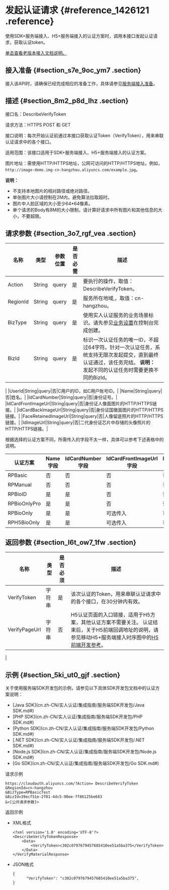 # 发起认证请求 {#reference_1426121 .reference}

使用SDK+服务端接入、H5+服务端接入的认证方案时，调用本接口发起认证请求，获取认证token。

[单击查看老版本接入文档说明。](../../../../cn.zh-CN/老系统文档说明/老版本接入文档说明.md#)

## 接入准备 {#section_s7e_9oc_ym7 .section}

接入该API时，请确保已经完成相应的准备工作，具体请参见[服务端接入准备](cn.zh-CN/实人认证/集成指南/服务端接入/服务端接入准备.md#)。

## 描述 {#section_8m2_p8d_lhz .section}

接口名：DescribeVerifyToken

请求方法：HTTPS POST 和 GET

接口说明：每次开始认证前通过本接口获取认证Token（VerifyToken），用来串联认证请求中的各个接口。

适用范围：该接口适用于SDK+服务端接入、H5+服务端接入的认证方案。

图片地址：需使用HTTP/HTTPS地址，公网可访问的HTTP/HTTPS地址。例如，`http://image-demo.img-cn-hangzhou.aliyuncs.com/example.jpg`。

**说明：** 

-   不支持本地图片的相对路径或绝对路径。
-   单张图片大小请控制在2M内，避免算法拉取超时。
-   图片中人脸区域的大小至少64\*64像素。
-   单个请求的Body有8M的大小限制，请计算好请求中所有图片和其他信息的大小，不要超限。

## 请求参数 {#section_3o7_rgf_vea .section}

|名称|类型|参数位置|是否必需|描述|
|--|--|----|----|--|
|Action|String|query|是|要执行的操作，取值：DescribeVerifyToken。|
|RegionId|String|query|是|服务所在地域,，取值：cn-hangzhou。|
|BizType|String|query|是|使用实人认证服务的业务场景标识。请先参见[业务设置](../../../../cn.zh-CN/快速入门/业务设置.md#)在控制台完成创建。|
|BizId|String|query|是|标识一次认证任务的唯一ID，不超过64字符。针对一次认证任务，系统支持无限次发起提交，直到最终认证通过，该任务完结。 **说明：** 发起不同的认证任务时需要更换不同的BizId。

 |
|UserId|String|query|否|C用户的ID，如C用户账号ID。|
|Name|String|query|否|姓名。|
|IdCardNumber|String|query|否|身份证号。|
|IdCardFrontImageUrl|String|query|否|身份证人像面图片的HTTP/HTTPS链接。|
|IdCardBackImageUrl|String|query|否|身份证国徽面图片的HTTP/HTTPS链接。|
|FaceRetainedImageUrl|String|query|否|人像留底照片的HTTP/HTTPS链接。|
|IdImageUrl|String|query|否|二代身份证芯片中存储的头像照片的HTTP/HTTPS链接。|

根据选择的认证方案不同，所需传入的字段不太一样，具体可以参考下述表格中的说明。

|认证方案|Name字段|IdCardNumber字段|IdCardFrontImageUrl字段|IdCardBackImageUrl字段|FaceRetainedImageUrl字段|IdImageUrl字段|
|----|------|--------------|---------------------|--------------------|----------------------|------------|
|RPBasic|否|否|否|否|否|否|
|RPManual|否|否|否|否|否|否|
|RPBioID|是|是|否|否|否|否|
|RPBioOnlyPro|是|是|否|否|否|否|
|RPBioOnly|是|是|可选传入|可选传入|否|否|
|RPH5BioOnly|是|是|可选传入|可选传入|否|否|

## 返回参数 {#section_l6t_ow7_1fw .section}

|名称|类型|是否必须|描述|
|--|--|----|--|
|VerifyToken|字符串|是|该次认证的Token，用来串联认证请求中的各个接口，在30分钟内有效。|
|VerifyPageUrl|字符串|否|H5认证页面的入口链接，适用于H5方案，其他认证方案不需要关注。 认证结束后，关于H5前端回调地址的说明，请参见移动H5+服务端接入时序图中的[H5前端开发参考](cn.zh-CN/实人认证/集成指南/接入时序图.md#section_ph9_1vq_elo)。

 |

## 示例 {#section_5ki_ut0_gjf .section}

关于使用服务端SDK开发包的示例，请参见以下具体SDK开发包文档中的认证方案说明：

-   [Java SDK](cn.zh-CN/实人认证/集成指南/服务端SDK开发包/Java SDK.md#)
-   [PHP SDK](cn.zh-CN/实人认证/集成指南/服务端SDK开发包/PHP SDK.md#)
-   [Python SDK](cn.zh-CN/实人认证/集成指南/服务端SDK开发包/Python SDK.md#)
-   [.NET SDK](cn.zh-CN/实人认证/集成指南/服务端SDK开发包/.NET SDK.md#)
-   [Node.js SDK](cn.zh-CN/实人认证/集成指南/服务端SDK开发包/Node.js SDK.md#)
-   [Go SDK](cn.zh-CN/实人认证/集成指南/服务端SDK开发包/Go SDK.md#)

请求示例

``` {#codeblock_30j_lc0_6yr}
https://cloudauth.aliyuncs.com/?Action= DescribeVerifyToken
&RegionId=cn-hangzhou
&BizType=RPBasicTest
&BizId=39ecf51e-2f81-4dc5-90ee-ff86125be683
&<[公共请求参数]>
```

返回示例

-   XML格式

    ``` {#codeblock_zp9_ao5_a6g}
    <?xml version='1.0' encoding='UTF-8'?>
    <DescribeVerifyTokenResponse>
        <Data>
            <VerifyToken>c302c0797679457685410ee51a5ba375</VerifyToken>
        </Data>
    </VerifyMaterialResponse>
    ```

-   JSON格式

    ``` {#codeblock_dxa_dhq_7i9}
    {
          "VerifyToken": "c302c0797679457685410ee51a5ba375",
    }
    ```


